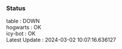 ### Status


table : DOWN  
hogwarts : OK  
icy-bot : OK  
Latest Update : 2024-03-02 10:07:16.636127
